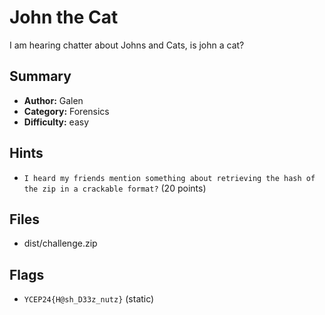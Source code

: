 # John the Cat
I am hearing chatter about Johns and Cats, is john a cat?

## Summary
- **Author:** Galen
- **Category:** Forensics
- **Difficulty:** easy

## Hints
- `I heard my friends mention something about retrieving the hash of the zip in a crackable format?` (20 points)

## Files
- dist/challenge.zip
## Flags
- `YCEP24{H@sh_D33z_nutz}` (static)
